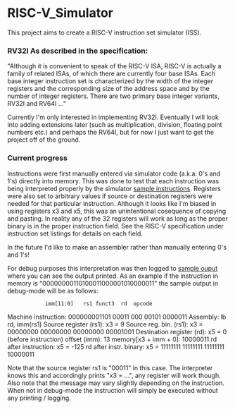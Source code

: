 # RISC-V_Simulator

This project aims to create a RISC-V instruction set simulator (ISS).

### RV32I As described in the specification:

"Although it is convenient to speak of the RISC-V ISA, RISC-V is actually a family of related ISAs, of which there are currently four base ISAs. Each base integer instruction set is characterized by the width of the integer registers and the corresponding size of the address space and by the number of integer registers. There are two primary base integer variants, RV32I and RV64I ..."

Currently I'm only interested in implementing RV32I. Eventually I will look into adding extensions later (such as multiplication, division, floating point numbers etc.) and perhaps the RV64I, but for now I just want to get the project off of the ground.

### Current progress 

Instructions were first manually entered via simulator code (a.k.a. 0's and 1's) directly into memory. This was done to test that each instruction was being interpreted properly by the simulator [sample instructions](https://github.com/satchelfrost/RISC-V_Simulator/blob/master/src/testInstr.h). Registers were also set to arbitrary values if source or destination registers were needed for that particular instruction. Although it looks like I'm biased in using registers x3 and x5, this was an unintentional cosequence of copying and pasting. In reality any of the 32 registers will work as long as the proper binary is in the proper instruction field. See the RISC-V specification under instruction set listings for details on each field. 

In the future I'd like to make an assembler rather than manually entering 0's and 1's!

For debug purposes this interpretation was then logged to [sample ouput](https://github.com/satchelfrost/RISC-V_Simulator/blob/master/sampleOutput) where you can see the output printed. As an example if the instruction in memory is "00000000110100011000001010000011" the sample output in debug-mode will be as follows:

				imm[11:0]	rs1	funct3	rd	opcode
Machine instruction:		000000001101	00011	000	00101	0000011
Assembly:			lb rd, imm(rs1)
Source register (rs1):		x3 = 9
Source reg. bin. (rs1):		x3 = 00000000 00000000 00000000 00001001
Destination register (rd):	x5 = 0 (before instruction)
offset (imm):			13
memory[x3 + imm + 0]:		10000011
rd after instruction:		x5 = -125
rd after instr. binary:		x5 = 11111111 11111111 11111111 10000011

Note that the source register rs1 is "00011" in this case. The interpreter knows this and accordingly prints "x3 = ...", any register will work though. Also note that the message may vary slightly depending on the instruction. When not in debug-mode the instruction will simply be executed without any printing / logging. 
